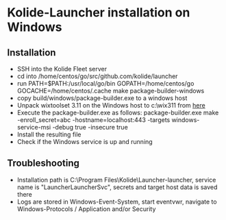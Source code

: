 Kolide-Launcher installation on Windows
=======================================

Installation
------------

- SSH into the Kolide Fleet server
- cd into /home/centos/go/src/github.com/kolide/launcher
- run PATH=$PATH:/usr/local/go/bin GOPATH=/home/centos/go GOCACHE=/home/centos/.cache make package-builder-windows
- copy build/windows/package-builder.exe to a windows host
- Unpack wixtoolset 3.11 on the Windows host to c:\wix311 from [here](https://github.com/wixtoolset/wix3/releases/download/wix3112rtm/wix311-binaries.zip)
- Execute the package-builder.exe as follows: package-builder.exe make -enroll_secret=abc -hostname=localhost:443 -targets windows-service-msi -debug true -insecure true
- Install the resulting file
- Check if the Windows service is up and running

Troubleshooting
---------------

- Installation path is C:\Program Files\Kolide\Launcher-launcher, service name is "LauncherLauncherSvc", secrets and target host data is saved there
- Logs are stored in Windows-Event-System, start eventvwr, navigate to Windows-Protocols / Application and/or Security
